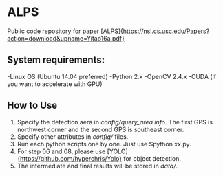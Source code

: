 # ALPS
Public code repository for paper [ALPS]{https://nsl.cs.usc.edu/Papers?action=download&upname=Yitao16a.pdf}

## System requirements:
-Linux OS (Ubuntu 14.04 preferred) 
-Python 2.x
-OpenCV 2.4.x
-CUDA (if you want to accelerate with GPU)

## How to Use
1. Specify the detection aera in *config/query_area.info*. The first GPS is northwest corner and the second GPS is southeast corner.
2. Specify other attributes in *config/* files.
3. Run each python scripts one by one. Just use $python xx.py.
4. For step 06 and 08, please use [YOLO]{https://github.com/hyperchris/Yolo} for object detection.
5. The intermediate and final results will be stored in *data/*.
